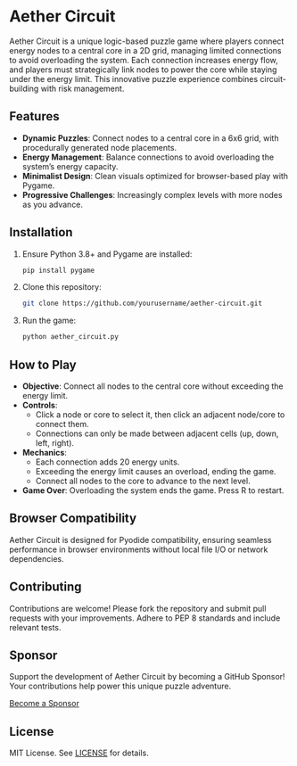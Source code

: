 # Aether Circuit

Aether Circuit is a unique logic-based puzzle game where players connect energy nodes to a central core in a 2D grid, managing limited connections to avoid overloading the system. Each connection increases energy flow, and players must strategically link nodes to power the core while staying under the energy limit. This innovative puzzle experience combines circuit-building with risk management.

## Features
- **Dynamic Puzzles**: Connect nodes to a central core in a 6x6 grid, with procedurally generated node placements.
- **Energy Management**: Balance connections to avoid overloading the system’s energy capacity.
- **Minimalist Design**: Clean visuals optimized for browser-based play with Pygame.
- **Progressive Challenges**: Increasingly complex levels with more nodes as you advance.

## Installation
1. Ensure Python 3.8+ and Pygame are installed:
   ```bash
   pip install pygame
   ```
2. Clone this repository:
   ```bash
   git clone https://github.com/yourusername/aether-circuit.git
   ```
3. Run the game:
   ```bash
   python aether_circuit.py
   ```

## How to Play
- **Objective**: Connect all nodes to the central core without exceeding the energy limit.
- **Controls**:
  - Click a node or core to select it, then click an adjacent node/core to connect them.
  - Connections can only be made between adjacent cells (up, down, left, right).
- **Mechanics**:
  - Each connection adds 20 energy units.
  - Exceeding the energy limit causes an overload, ending the game.
  - Connect all nodes to the core to advance to the next level.
- **Game Over**: Overloading the system ends the game. Press R to restart.

## Browser Compatibility
Aether Circuit is designed for Pyodide compatibility, ensuring seamless performance in browser environments without local file I/O or network dependencies.

## Contributing
Contributions are welcome! Please fork the repository and submit pull requests with your improvements. Adhere to PEP 8 standards and include relevant tests.

## Sponsor
Support the development of Aether Circuit by becoming a GitHub Sponsor! Your contributions help power this unique puzzle adventure.

[Become a Sponsor](https://github.com/sponsors/dieylinusm)

## License
MIT License. See [LICENSE](LICENSE) for details.
